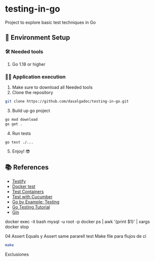 # testing-in-go
Project to explore basic test techniques in Go

## 🧲 Environment Setup

### 🛠️ Needed tools

1. Go 1.18 or higher

### 🏃🏻 Application execution

1. Make sure to download all Needed tools
2. Clone the repository
```bash
git clone https://github.com/dasalgadoc/testing-in-go.git
```
3. Build up go project
```bash
go mod download
go get .
```
4. Run tests
```bash
go test ./...
```
5. Enjoy! 😎

## 📚 References

- [Testify](https://github.com/stretchr/testify)
- [Docker test](https://github.com/ory/dockertest)
- [Test Containers](https://github.com/testcontainers/testcontainers-go)
- [Test with Cucumber](https://github.com/cucumber/godog)
- [Go by Example: Testing](https://gobyexample.com/testing)
- [Go Testing Tutorial](https://tutorialedge.net/golang/intro-testing-in-go/)
- [Gin](https://github.com/gin-gonic/gin)
  
docker exec -it <DOCKER> bash
mysql -u root -p
docker ps | awk '{print $1}' | xargs docker stop

04
Assert Equals y Assert same
pararell test
Make file para flujos de ci
```bash
make
```
Exclusiones
